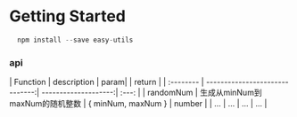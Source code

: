 # Getting Started
```js
  npm install --save easy-utils
```

### api
|  Function  |  description                   |        param|        |  return |
| :--------  | ------------------------------:| --------------------:|  :---:  |
|  randomNum |  生成从minNum到maxNum的随机整数  |  { minNum, maxNum }  |  number |
|  ...       |  ...                           | ...                  |  ...    |
